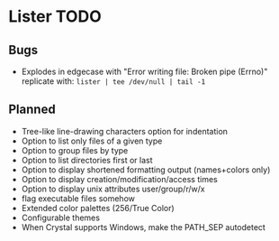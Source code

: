 Lister TODO
===========

Bugs
---

- Explodes in edgecase with "Error writing file: Broken pipe (Errno)"
  replicate with: `lister | tee /dev/null | tail -1`

Planned
-------

- Tree-like line-drawing characters option for indentation
- Option to list only files of a given type
- Option to group files by type
- Option to list directories first or last
- Option to display shortened formatting output (names+colors only)
- Option to display creation/modification/access times
- Option to display unix attributes user/group/r/w/x
- flag executable files somehow
- Extended color palettes (256/True Color)
- Configurable themes
- When Crystal supports Windows, make the PATH_SEP autodetect
